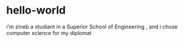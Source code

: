 # hello-world

i'm zineb a studiant in a Superior School of Engineering , and i chose computer science for my diplomat
